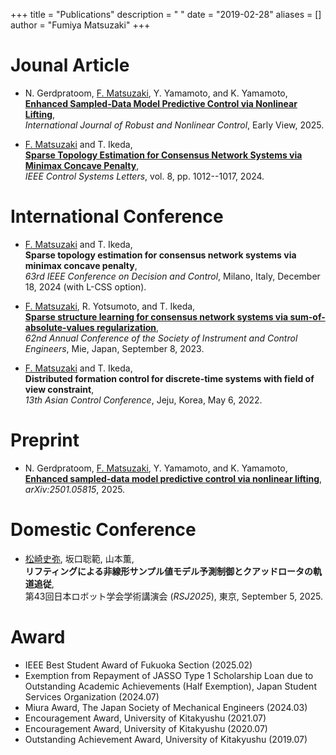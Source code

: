 +++
title = "Publications"
description = " "
date = "2019-02-28"
aliases = []
author = "Fumiya Matsuzaki"
+++
# Jounal Article
* N. Gerdpratoom, <u>F. Matsuzaki</u>, Y. Yamamoto, and K. Yamamoto,   
**[Enhanced Sampled-Data Model Predictive Control via Nonlinear Lifting](https://onlinelibrary.wiley.com/doi/10.1002/rnc.70083?af=R)**,  
_International Journal of Robust and Nonlinear Control_, Early View, 2025.

* <u>F. Matsuzaki</u> and T. Ikeda,  
**[Sparse Topology Estimation for Consensus Network Systems via Minimax Concave Penalty](https://ieeexplore.ieee.org/document/10542337)**,  
_IEEE Control Systems Letters_, vol. 8, pp. 1012--1017, 2024.

# International Conference
* <u>F. Matsuzaki</u> and T. Ikeda,  
**Sparse topology estimation for consensus network systems via minimax concave penalty**,  
_63rd IEEE Conference on Decision and Control_, Milano, Italy, December 18, 2024 (with L-CSS option). 

* <u>F. Matsuzaki</u>, R. Yotsumoto, and T. Ikeda,  
**[Sparse structure learning for consensus network systems via sum-of-absolute-values regularization](https://ieeexplore.ieee.org/document/10354244)**,  
_62nd Annual Conference of the Society of Instrument and Control Engineers_, Mie, Japan, September 8, 2023.

* <u>F. Matsuzaki</u> and T. Ikeda,  
**Distributed formation control for discrete-time systems with field of view constraint**,  
_13th Asian Control Conference_, Jeju, Korea, May 6, 2022.

# Preprint
* N. Gerdpratoom, <u>F. Matsuzaki</u>, Y. Yamamoto, and K. Yamamoto,   
**[Enhanced sampled-data model predictive control via nonlinear lifting](https://arxiv.org/abs/2501.05815)**,  
_arXiv:2501.05815_, 2025.

# Domestic Conference
* <u>松崎史弥</u>, 坂口聡範, 山本薫,  
**リフティングによる非線形サンプル値モデル予測制御とクアッドロータの軌道追従**,  
第43回日本ロボット学会学術講演会 (_RSJ2025_), 東京, September 5, 2025.

# Award
* IEEE Best Student Award of Fukuoka Section (2025.02)
* Exemption from Repayment of JASSO Type 1 Scholarship Loan due to Outstanding Academic Achievements (Half Exemption), Japan Student Services Organization (2024.07)
* Miura Award, The Japan Society of Mechanical Engineers (2024.03)  
* Encouragement Award, University of Kitakyushu (2021.07)  
* Encouragement Award, University of Kitakyushu (2020.07)  
* Outstanding Achievement Award, University of Kitakyushu (2019.07)  